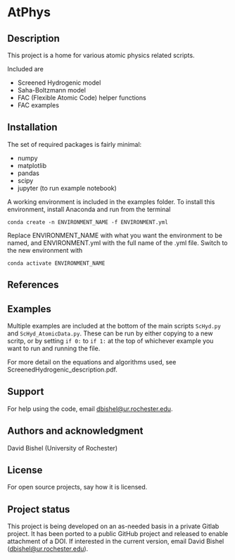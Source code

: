 # AtPhys

## Description
This project is a home for various atomic physics related scripts.

Included are 
- Screened Hydrogenic model
- Saha-Boltzmann model
- FAC (Flexible Atomic Code) helper functions
- FAC examples


## Installation
The set of required packages is fairly minimal:
- numpy
- matplotlib
- pandas
- scipy
- jupyter (to run example notebook)

A working environment is included in the examples folder. To install this environment, install Anaconda and run from the terminal

`conda create -n ENVIRONMENT_NAME -f ENVIRONMENT.yml`

Replace ENVIRONMENT_NAME with what you want the environment to be named, and ENVIRONMENT.yml with the full name of the .yml file. Switch to the new environment with

`conda activate ENVIRONMENT_NAME`

## References

## Examples
Multiple examples are included at the bottom of the main scripts `ScHyd.py` and `ScHyd_AtomicData.py`. These can be run by either copying to a new scritp, or by setting `if 0:` to `if 1:` at the top of whichever example you want to run and running the file.

For more detail on the equations and algorithms used, see ScreenedHydrogenic_description.pdf.

## Support
For help using the code, email dbishel@ur.rochester.edu.

## Authors and acknowledgment
David Bishel (University of Rochester)

## License
For open source projects, say how it is licensed.

## Project status
This project is being developed on an as-needed basis in a private Gitlab project. It has been ported to a public GitHub project and released to enable attachment of a DOI. If interested in the current version, email David Bishel (dbishel@ur.rochester.edu).

